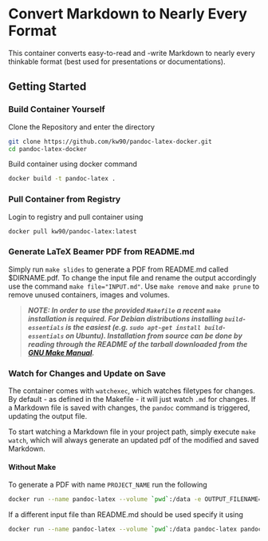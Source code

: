 # Convert Markdown to Nearly Every Format

This container converts easy-to-read and -write Markdown to nearly every thinkable format (best used for presentations or documentations).

## Getting Started

### Build Container Yourself

Clone the Repository and enter the directory

```zsh
git clone https://github.com/kw90/pandoc-latex-docker.git
cd pandoc-latex-docker
```

Build container using docker command

```zsh
docker build -t pandoc-latex .
```

### Pull Container from Registry

Login to registry and pull container using

```zsh
docker pull kw90/pandoc-latex:latest
```

### Generate LaTeX Beamer PDF from README.md

Simply run `make slides` to generate a PDF from README.md called $DIRNAME.pdf. To change the input file and rename the output accordingly use the command `make file="INPUT.md"`. Use `make remove` and `make prune` to remove unused containers, images and volumes.

> **_NOTE:  In order to use the provided `Makefile` a recent `make` installation is required. For Debian distributions installing `build-essentials` is the easiest (e.g. `sudo apt-get install build-essentials` on Ubuntu). Installation from source can be done by reading through the README of the tarball downloaded from the [GNU Make Manual](https://www.gnu.org/software/make/manual/)._**

### Watch for Changes and Update on Save

The container comes with `watchexec`, which watches filetypes for changes. By default - as defined in the Makefile - it will just watch `.md` for changes. If a Markdown file is saved with changes, the `pandoc` command is triggered, updating the output file. 

To start watching a Markdown file in your project path, simply execute `make watch`, which will always generate an updated pdf of the modified and saved Markdown.


#### Without Make

To generate a PDF with name `PROJECT_NAME` run the following

```zsh
docker run --name pandoc-latex --volume `pwd`:/data -e OUTPUT_FILENAME=$(PROJECT_NAME) pandoc-latex
```

If a different input file than README.md should be used specify it using

```zsh
docker run --name pandoc-latex --volume `pwd`:/data pandoc-latex pandoc -t beamer "INPUT_FILE.md" -o "OUTPUT_FILE.pdf"
```


